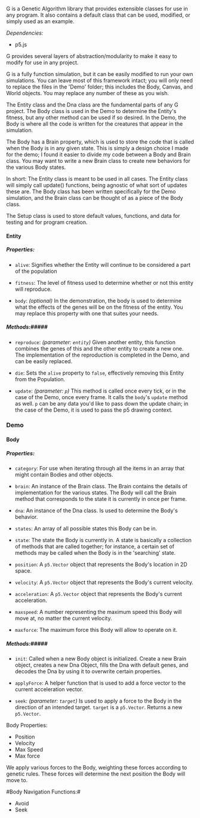 G is a Genetic Algorithm library that provides extensible classes for use in any program.  It also contains a default class that can be used, modified, or simply used as an example.

*Dependencies:*
- p5.js

G provides several layers of abstraction/modularity to make it easy to modify for use in any project.  

G is a fully function simulation, but it can be easily modified to run your own simulations.  You can leave most of this framework intact; you will only need to replace the files in the 'Demo' folder; this includes the Body, Canvas, and World objects.  You may replace any number of these as you wish.

The Entity class and the Dna class are the fundamental parts of any G project.  The Body class is used in the Demo to determine the Entity's fitness, but any other method can be used if so desired.  In the Demo, the Body is where all the code is written for the creatures that appear in the simulation.  

The Body has a Brain property, which is used to store the code that is called when the Body is in any given state.  This is simply a design choice I made for the demo; I found it easier to divide my code between a Body and Brain class.  You may want to write a new Brain class to create new behaviors for the various Body states.

In short: The Entity class is meant to be used in all cases.  The Entity class will simply call update() functions, being agnostic of what sort of updates these are.  The Body class has been written specifically for the Demo simulation, and the Brain class can be thought of as a piece of the Body class.

The Setup class is used to store default values, functions, and data for testing and for program creation.

#### Entity ####

##### Properties: ######

- `alive`: Signifies whether the Entity will continue to be considered a part of the population

- `fitness`:  The level of fitness used to determine whether or not this entity will reproduce.

- `body`:  *(optional)*  In the demonstration, the body is used to determine what the effects of the genes will be on the fitness of the entity.  You may replace this property with one that suites your needs.

##### Methods:#####
- `reproduce`: *(parameter: `entity`)* Given another entity, this function combines the genes of this and the other entity to create a new one.  The implementation of the reproduction is completed in the Demo, and can be easily replaced.

- `die`: Sets the `alive` property to `false`, effectively removing this Entity from the Population.

- `update`: *(parameter: `p`)* This method is called once every tick, or in the case of the Demo, once every frame.  It calls the `body`'s `update` method as well.  `p` can be any data you'd like to pass down the update chain; in the case of the Demo, it is used to pass the p5 drawing context.

### Demo ###

#### Body ####

##### Properties: ######
- `category`: For use when iterating through all the items in an array that might contain Bodies and other objects.

- `brain`: An instance of the Brain class. The Brain contains the details of implementation for the various states.  The Body will call the Brain method that corresponds to the state it is currently in once per frame.

- `dna`: An instance of the Dna class.  Is used to determine the Body's behavior.

- `states`: An array of all possible states this Body can be in.

- `state`: The state the Body is currently in.  A state is basically a collection of methods that are called together; for instance, a certain set of methods may be called when the Body is in the 'searching' state.

- `position`: A `p5.Vector` object that represents the Body's location in 2D space.

- `velocity`: A `p5.Vector` object that represents the Body's current velocity.

- `acceleration`: A `p5.Vector` object that represents the Body's current acceleration.

- `maxspeed`: A number representing the maximum speed this Body will move at, no matter the current velocity.

- `maxforce`: The maximum force this Body will allow to operate on it.


##### Methods:#####

- `init`: Called when a new Body object is initialized.  Create a new Brain object, creates a new Dna Object, fills the Dna with default genes, and decodes the Dna by using it to overwrite certain properties.

- `applyForce`: A helper function that is used to add a force vector to the current acceleration vector.

- `seek`: *(parameter: `target`)* Is used to apply a force to the Body in the direction of an intended target.  `target` is a `p5.Vector`.  Returns a new `p5.Vector`.



Body Properties:
- Position
- Velocity
- Max Speed
- Max force

We apply various forces to the Body, weighting these forces according to genetic rules.  These forces will determine the next position the Body will move to.

#Body Navigation Functions:#
- Avoid
- Seek
